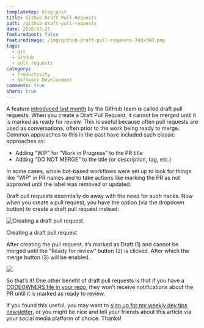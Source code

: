 ```yaml
---
templateKey: blog-post
title: GitHub Draft Pull Requests
path: /github-draft-pull-requests
date: 2020-03-25
featuredpost: false
featuredimage: /img/github-draft-pull-requests-760x360.png
tags:
  - git
  - GitHub
  - pull requests
category:
  - Productivity
  - Software Development
comments: true
share: true
---
```

A feature [introduced last month](https://github.blog/2019-02-14-introducing-draft-pull-requests/) by the GitHub team is called draft pull requests. When you create a Draft Pull Request, it cannot be merged until it is marked as ready for review. This is useful because often pull requests are used as conversations, often prior to the work being ready to merge. Common approaches to this in the past have included such classic approaches as:

* Adding “WIP” for “Work in Progress” to the PR title
* Adding “DO NOT MERGE” to the title (or description, tag, etc.)

In some cases, whole bot-based workflows were set up to look for things like “WIP” in PR names and to take actions like marking the PR as not approved until the label was removed or updated.

Draft pull requests essentially do away with the need for such hacks. Now when you create a pull request, you have the option (via the dropdown button) to create a draft pull request instead:

![Creating a draft pull request.](https://ardalis.com/wp-content/uploads/2020/03/image.png)

Creating a draft pull request

After creating the pull request, it’s marked as Draft (1) and cannot be merged until the “Ready for review” button (2) is clicked. After which the merge button (3) will be enabled.

![](https://ardalis.com/wp-content/uploads/2020/03/image-1.png)

So that’s it! One other benefit of draft pull requests is that if you have a [CODEOWNERS file in your repo](https://github.blog/2017-07-06-introducing-code-owners/), they won’t receive notifications about the PR until it is marked as ready to review.

If you found this useful, you may want to [sign up for my weekly dev tips newsletter](https://ardalis.com/tips), or you might be nice and tell your friends about this article via your social media platform of choice. Thanks!